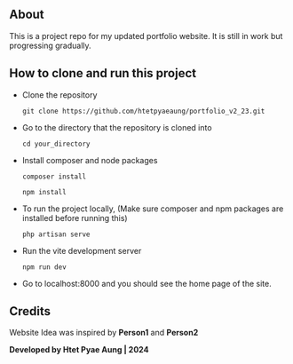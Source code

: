 ## About

This is a project repo for my updated portfolio website. It is still in work but progressing gradually. 

## How to clone and run this project

- Clone the repository

    `git clone https://github.com/htetpyaeaung/portfolio_v2_23.git`

- Go to the directory that the repository is cloned into

    `cd your_directory`

- Install composer and node packages 

    `composer install`

    `npm install`

- To run the project locally, (Make sure composer and npm packages are installed before running this)

    `php artisan serve`

- Run the vite development server

    `npm run dev`

- Go to localhost:8000 and you should see the home page of the site. 

## Credits

Website Idea was inspired by **Person1** and **Person2**

**Developed by Htet Pyae Aung | 2024**
